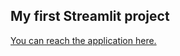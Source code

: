 ## My first Streamlit project 

[You can reach the application here.](https://github.com/Aleks0420/strimlitProject/blob/master/main.py)
